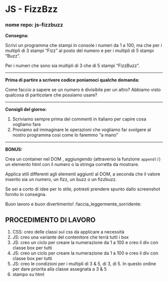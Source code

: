 # JS - FizzBzz

### nome repo: js-fizzbuzz

**Consegna:**

Scrivi un programma che stampi in console i numeri da 1 a 100,
ma che per i multipli di 3 stampi “Fizz” al posto del numero e per i multipli di 5 stampi “Buzz”.

Per i numeri che sono sia multipli di 3 che di 5 stampi “FizzBuzz”.

***

**Prima di partire a scrivere codice poniamoci qualche domanda:**

Come faccio a sapere se un numero è divisibile per un altro?
Abbiamo visto qualcosa di particolare che possiamo usare?

***
**Consigli del giorno:**
1. Scriviamo sempre prima dei commenti in italiano per capire cosa vogliamo fare
2. Proviamo ad immaginare le operazioni che vogliamo far svolgere al nostro programma così come lo faremmo “a mano”

***

**BONUS:**

Crea un container nel DOM , aggiungendo (attraverso la funzione `append()`) un elemento html con il numero o la stringa corretta da mostrare.

Applica stili differenti agli elementi aggiunti al DOM, a seconda che il valore inserito sia un numero, un fizz, un buzz o un fizzbuzz.

Se sei a corto di idee per lo stile, potresti prendere spunto dallo screenshot fornito in consegna.

Buon lavoro e buon divertimento! :faccia_leggermente_sorridente:

## PROCEDIMENTO DI LAVORO

1. CSS: creo delle classi sul css da applicare a necessità
1. JS: creo una variante del contenitore che terrà tutti i box
1. JS: creo un ciclo per creare la numerazione da 1 a 100 e creo il div con classe box per tutti
1. JS: creo un ciclo per creare la numerazione da 1 a 100 e creo il div con classe box per tutti
1. JS: creo le condizioni per i multipli di 3 & 5, di 3, di 5. In questo ordine per dare priorita alla classe assegnata a 3 & 5
1. stampo su html



